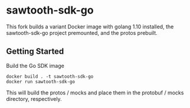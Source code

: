 # sawtooth-sdk-go

This fork builds a variant Docker image with golang 1.10 installed, the sawtooth-sdk-go project premounted, and the protos prebuilt.

## Getting Started

Build the Go SDK image

```
docker build . -t sawtooth-sdk-go
docker run sawtooth-sdk-go
```

This will build the protos / mocks and place them in the protobuf / mocks directory, respectively.

